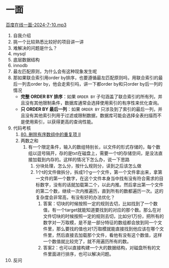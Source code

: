 # 一面
[百度在线一面-2024-7-10.mp3](https://www.yuque.com/attachments/yuque/0/2024/mp3/22219483/1720615511671-d55c4b49-2b6c-43a3-8e15-f0281d942226.mp3?_lake_card=%7B%22src%22%3A%22https%3A%2F%2Fwww.yuque.com%2Fattachments%2Fyuque%2F0%2F2024%2Fmp3%2F22219483%2F1720615511671-d55c4b49-2b6c-43a3-8e15-f0281d942226.mp3%22%2C%22name%22%3A%22%E7%99%BE%E5%BA%A6%E5%9C%A8%E7%BA%BF%E4%B8%80%E9%9D%A2-2024-7-10.mp3%22%2C%22size%22%3A112199974%2C%22ext%22%3A%22mp3%22%2C%22source%22%3A%22%22%2C%22status%22%3A%22done%22%2C%22download%22%3Atrue%2C%22taskId%22%3A%22u086e017d-3e58-4f56-9a05-dbe2ea4fef1%22%2C%22taskType%22%3A%22transfer%22%2C%22type%22%3A%22audio%2Fmpeg%22%2C%22mode%22%3A%22title%22%2C%22id%22%3A%22u4f874408%22%2C%22card%22%3A%22file%22%7D)

1. 自我介绍
2. 挑一个比较熟悉比较好的项目讲一讲
3. 难解决的问题是什么？
4.  mysql
   1. 底层数据结构
   2. innodb
   3. 最左匹配原则，为什么会有这种现象发生呢
   4. 那如果联合索引用order by排序，也要遵循最左匹配原则吗，用联合索引的最后一列去order by，他会走索引吗，讲一下都order by和只order  by后一列的情况
      - **完整 ORDER BY 排序**：如果 `ORDER BY` 子句涵盖了联合索引的所有列，并且没有其他限制条件，数据库通常会选择使用索引的有序性来优化查询。
      - **只 ORDER BY 最后一列**：如果 `ORDER BY` 只涉及到了索引的最后一列，并且没有其他索引列用于过滤或限制数据，数据库可能会选择全表扫描而不是使用索引，以获得更高的查询性能。
5. 代码考核
   1. [80. 删除有序数组中的重复项 II](https://leetcode.cn/problems/remove-duplicates-from-sorted-array-ii/description/)
   2. 两数之和
      1. 有一个限定条件，输入的数组特别长，以文件的形式存储的，每个数组以逗号隔开，存的是txt在磁盘上，需要一个t的存储空间，是没法直接加载到内存的。这样的情况下怎么办，说一下思路
         1. 分块处理，怎么分，按什么规则分，读到之后该怎么做 
         2. 1个t的文件做拆分，拆成1个g一个文件，第一个文件拿出来，拿第一文件的第一个数字，在这个文件本身当中找有没有符合需求的目标数字，没有的话就加载第二个，以此内推。然后拿出第一个文件的第二个数，继续一次内推遍历，直到所有的数都遍历一次。这的复杂度会非常高，有没有好的办法优化？
            1. 答案：切块的时候按照一定的规则去切，比如找到了一个数值，有一个target就能知道要找到的对应的那个数。那么在对文件切块的时候按照一定的规则去切，比如分1万份，把所有的数字对一万取模，是不是一部分特征的数组都会放到同一个文件里，那么要找的值也对1万取模就能直接找到他应该在哪个文件里，然后直接去加载那个文件，看他有没有这个数值，这样一个数值就比较完了，就不用遍历所有的数。
            2. 答案2：也可以直接构建一个大的数据结构，对磁盘所有的文件里面进行排序，也可以解决问题。
6. 反问
